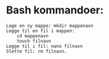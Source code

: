 # Bash kommandoer: 
    Lage en ny mappe: mkdir mappenavn 
    Legge til en fil i mappen: 
        cd mappenavn
        touch filnavn 
    Legge til i fil: nano filnavn 
    Slette fil: rm filnavn. 
    